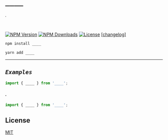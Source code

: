 # **_`____`_**

_._

<br>

[![NPM Version][npm-image]][npm-url]
[![NPM Downloads][downloads-image]][downloads-url]
[![License][license-image]][license-url]
[[changelog]](CHANGELOG.md)

```bash
npm install ____
```

```bash
yarn add ____
```

---

## **_`Examples`_**

```typescript
import { ____ } from '____';
```

#### _._

```typescript
import { ____ } from '____';
```

## **License**<br>

[MIT](LICENSE)

[npm-image]: https://img.shields.io/npm/v/____.svg
[npm-url]: https://npmjs.org/package/____
[downloads-image]: https://img.shields.io/npm/dm/____.svg
[downloads-url]: https://npmcharts.com/compare/____?minimal=true
[license-url]: https://opensource.org/licenses/MIT
[license-image]: https://img.shields.io/npm/l/____
